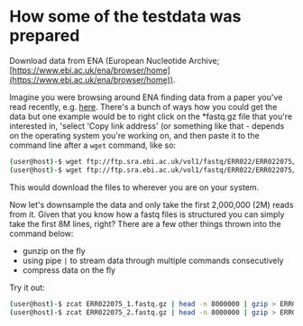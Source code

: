 # How some of the testdata was prepared

Download data from ENA (European Nucleotide Archive; [https://www.ebi.ac.uk/ena/browser/home](https://www.ebi.ac.uk/ena/browser/home)). 

Imagine you were browsing around ENA finding data from a paper you've read recently, e.g. [here](https://www.ebi.ac.uk/ena/browser/view/ERR022075). There's a bunch of ways how you could get the data but one example would be to right click on the \*fastq.gz file that you're interested in, 'select 'Copy link address' (or something like that - depends on the operating system you're working on, and then paste it to the command line after a `wget` command, like so:

```bash
(user@host)-$ wget ftp://ftp.sra.ebi.ac.uk/vol1/fastq/ERR022/ERR022075/ERR022075_1.fastq.gz
(user@host)-$ wget ftp://ftp.sra.ebi.ac.uk/vol1/fastq/ERR022/ERR022075/ERR022075_2.fastq.gz 
```

This would download the files to wherever you are on your system.

Now let's downsample the data and only take the first 2,000,000 (2M) reads from it. Given that you know how a fastq files is structured you can simply take the first 8M lines, right? There are a few other things thrown into the command below:
 - gunzip on the fly
 - using pipe `|` to stream data through multiple commands consecutively
 - compress data on the fly

Try it out:
```bash
(user@host)-$ zcat ERR022075_1.fastq.gz | head -n 8000000 | gzip > ERR022075_2M_1.fastq.gz 
(user@host)-$ zcat ERR022075_2.fastq.gz | head -n 8000000 | gzip > ERR022075_2M_2.fastq.gz 
```


